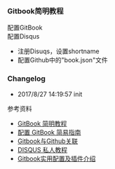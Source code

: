 ### Gitbook简明教程

配置GitBook  
配置Disqus  

- 注册Disuqs，设置shortname  
- 配置Github中的"book.json"文件  

### Changelog  

- 2017/8/27 14:19:57 init

参考资料

- [GitBook 简明教程](http://www.chengweiyang.cn/gitbook/index.html)  
- [配置 GitBook 简易指南](https://github.com/OpenMindClub/Share/wiki/HbGitBookSetting)  
- [Gitbook与Github关联](https://github.com/leiyunhe/Py103/blob/master/Chap0/note/Gitbook.md)  
- [DISQUS 私人教程](https://lcking.gitbooks.io/omooc2py/content/0MOOC/DISQUS.html)  
- [Gitbook实用配置及插件介绍](http://www.tuicool.com/articles/JjQ3qm)